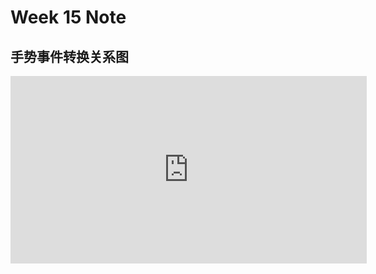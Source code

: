# Week 15 Note

## 手势事件转换关系图

<iframe id="embed_dom" name="embed_dom" frameborder="0" style="display:block;width:570px; height:300px;" src="https://www.processon.com/embed/60180fd6e401fd1b8daea882"></iframe>